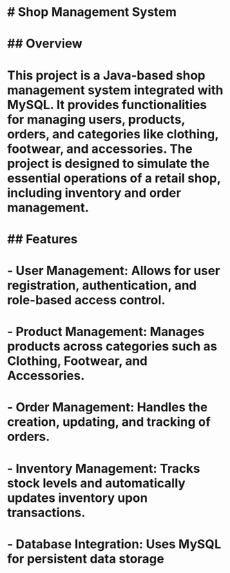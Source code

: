 # # Shop Management System
# 
# ## Overview
# This project is a Java-based shop management system integrated with MySQL. It provides functionalities for managing users, products, orders, and categories like clothing, footwear, and accessories. The project is designed to simulate the essential operations of a retail shop, including inventory and order management.
# 
# ## Features
# - **User Management**: Allows for user registration, authentication, and role-based access control.
# - **Product Management**: Manages products across categories such as Clothing, Footwear, and Accessories.
# - **Order Management**: Handles the creation, updating, and tracking of orders.
# - **Inventory Management**: Tracks stock levels and automatically updates inventory upon transactions.
# - **Database Integration**: Uses MySQL for persistent data storage
